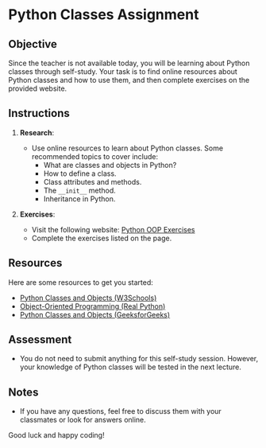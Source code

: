 # Python Classes Assignment

## Objective

Since the teacher is not available today, you will be learning about Python classes through self-study. Your task is to find online resources about Python classes and how to use them, and then complete exercises on the provided website.

## Instructions

1. **Research**:

   - Use online resources to learn about Python classes. Some recommended topics to cover include:
     - What are classes and objects in Python?
     - How to define a class.
     - Class attributes and methods.
     - The `__init__` method.
     - Inheritance in Python.

2. **Exercises**:
   - Visit the following website: [Python OOP Exercises](https://pynative.com/python-object-oriented-programming-oop-exercise/)
   - Complete the exercises listed on the page.

## Resources

Here are some resources to get you started:

- [Python Classes and Objects (W3Schools)](https://www.w3schools.com/python/python_classes.asp)
- [Object-Oriented Programming (Real Python)](https://realpython.com/python3-object-oriented-programming/)
- [Python Classes and Objects (GeeksforGeeks)](https://www.geeksforgeeks.org/python-classes-and-objects/)

## Assessment

- You do not need to submit anything for this self-study session. However, your knowledge of Python classes will be tested in the next lecture.

## Notes

- If you have any questions, feel free to discuss them with your classmates or look for answers online.

Good luck and happy coding!
